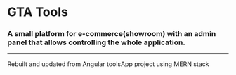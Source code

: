 # GTA Tools

###  A small platform for e-commerce(showroom) with an admin panel that allows controlling the whole application.

---

Rebuilt and updated from Angular toolsApp project using MERN stack
